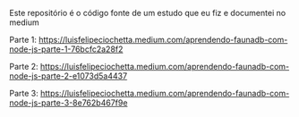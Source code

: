 Este repositório é o código fonte de um estudo que eu fiz e documentei no medium 

Parte 1: https://luisfelipeciochetta.medium.com/aprendendo-faunadb-com-node-js-parte-1-76bcfc2a28f2

Parte 2: https://luisfelipeciochetta.medium.com/aprendendo-faunadb-com-node-js-parte-2-e1073d5a4437

Parte 3: https://luisfelipeciochetta.medium.com/aprendendo-faunadb-com-node-js-parte-3-8e762b467f9e

